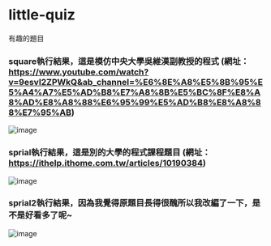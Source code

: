 # little-quiz
 有趣的題目
 
 
 ### square執行結果，這是模仿中央大學吳維漢副教授的程式 (網址：https://www.youtube.com/watch?v=9esvI2ZPWkQ&ab_channel=%E6%8E%A8%E5%8B%95%E5%A4%A7%E5%AD%B8%E7%A8%8B%E5%BC%8F%E8%A8%AD%E8%A8%88%E6%95%99%E5%AD%B8%E8%A8%88%E7%95%AB)
 ![image](https://user-images.githubusercontent.com/52811389/165099504-c660915d-29b5-4bc8-9c6b-eb932964aaa3.png)





### sprial執行結果，這是別的大學的程式課程題目 (網址：https://ithelp.ithome.com.tw/articles/10190384)
![image](https://user-images.githubusercontent.com/52811389/165099693-33b22ad4-3591-425e-9980-61f2d36b2a5d.png)



### sprial2執行結果，因為我覺得原題目長得很醜所以我改編了一下，是不是好看多了呢~
![image](https://user-images.githubusercontent.com/52811389/165100423-d1560ada-8510-4d3f-ac43-e10d6d15c5ae.png)
